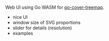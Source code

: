 Web UI using Go WASM for [go-cover-treemap](https://github.com/nikolaydubina/go-cover-treemap).

- nice UI 
- window size of SVG proportions
- slider for details (resolution)
- examples